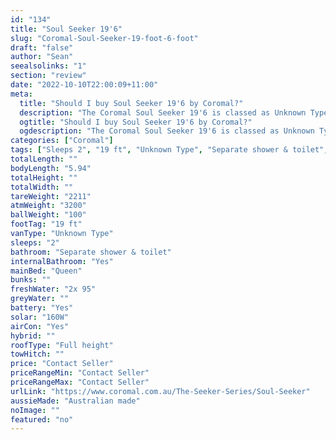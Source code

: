 ```yaml
---
id: "134"
title: "Soul Seeker 19'6"
slug: "Coromal-Soul-Seeker-19-foot-6-foot"
draft: "false"
author: "Sean"
seealsolinks: "1"
section: "review"
date: "2022-10-10T22:00:09+11:00"
meta:
  title: "Should I buy Soul Seeker 19'6 by Coromal?"
  description: "The Coromal Soul Seeker 19'6 is classed as Unknown Type, and sleeps 2 people. It is Australian made and comes in at 19 ft. It generally has Separate shower & toilet."
  ogtitle: "Should I buy Soul Seeker 19'6 by Coromal?"
  ogdescription: "The Coromal Soul Seeker 19'6 is classed as Unknown Type, and sleeps 2 people. It is Australian made and comes in at 19 ft. It generally has Separate shower & toilet."
categories: ["Coromal"]
tags: ["Sleeps 2", "19 ft", "Unknown Type", "Separate shower & toilet", "Full height", "Price Unknown"]
totalLength: ""
bodyLength: "5.94"
totalHeight: ""
totalWidth: ""
tareWeight: "2211"
atmWeight: "3200"
ballWeight: "100"
footTag: "19 ft"
vanType: "Unknown Type"
sleeps: "2"
bathroom: "Separate shower & toilet"
internalBathroom: "Yes"
mainBed: "Queen"
bunks: ""
freshWater: "2x 95"
greyWater: ""
battery: "Yes"
solar: "160W"
airCon: "Yes"
hybrid: ""
roofType: "Full height"
towHitch: ""
price: "Contact Seller"
priceRangeMin: "Contact Seller"
priceRangeMax: "Contact Seller"
urlLink: "https://www.coromal.com.au/The-Seeker-Series/Soul-Seeker"
aussieMade: "Australian made"
noImage: ""
featured: "no"
---
```

